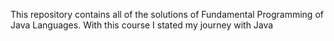This repository contains all of the solutions of Fundamental Programming of Java Languages. With this course I stated my journey with Java
